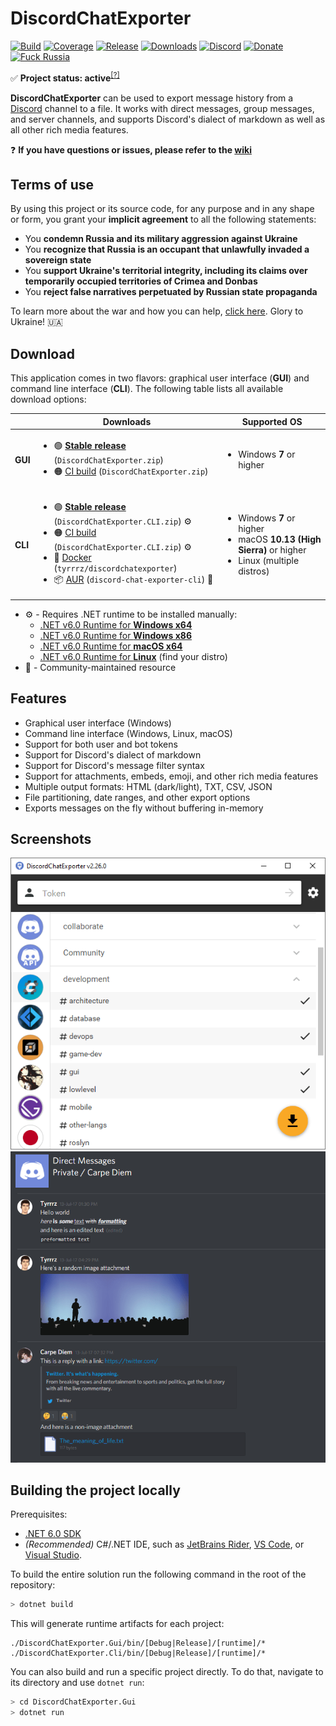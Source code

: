 # DiscordChatExporter

[![Build](https://github.com/Tyrrrz/DiscordChatExporter/workflows/CI/badge.svg?branch=master)](https://github.com/Tyrrrz/DiscordChatExporter/actions)
[![Coverage](https://codecov.io/gh/Tyrrrz/DiscordChatExporter/branch/master/graph/badge.svg)](https://codecov.io/gh/Tyrrrz/DiscordChatExporter)
[![Release](https://img.shields.io/github/release/Tyrrrz/DiscordChatExporter.svg)](https://github.com/Tyrrrz/DiscordChatExporter/releases)
[![Downloads](https://img.shields.io/github/downloads/Tyrrrz/DiscordChatExporter/total.svg)](https://github.com/Tyrrrz/DiscordChatExporter/releases)
[![Discord](https://img.shields.io/discord/869237470565392384?label=discord)](https://discord.gg/2SUWKFnHSm)
[![Donate](https://img.shields.io/badge/donate-$$$-purple.svg)](https://tyrrrz.me/donate)
[![Fuck Russia](https://img.shields.io/badge/fuck-russia-black.svg)](https://twitter.com/Tyrrrz/status/1495972128977571848)

✅ **Project status: active**<sup>[[?]](https://github.com/Tyrrrz/.github/blob/master/docs/project-status.md)</sup>

**DiscordChatExporter** can be used to export message history from a [Discord](https://discord.com) channel to a file.
It works with direct messages, group messages, and server channels, and supports Discord's dialect of markdown as well as all other rich media features.

❓ **If you have questions or issues, please refer to the [wiki](https://github.com/Tyrrrz/DiscordChatExporter/wiki)**

## Terms of use
 
By using this project or its source code, for any purpose and in any shape or form, you grant your **implicit agreement** to all the following statements:

- You **condemn Russia and its military aggression against Ukraine**
- You **recognize that Russia is an occupant that unlawfully invaded a sovereign state**
- You **support Ukraine's territorial integrity, including its claims over temporarily occupied territories of Crimea and Donbas**
- You **reject false narratives perpetuated by Russian state propaganda**

To learn more about the war and how you can help, [click here](https://tyrrrz.me). Glory to Ukraine! 🇺🇦

## Download

This application comes in two flavors: graphical user interface (**GUI**) and command line interface (**CLI**).
The following table lists all available download options:

<table>
  <thead>
    <tr>  
      <th></th>
      <th>Downloads</th>
      <th>Supported OS</th>
    </tr>
  </thead>
  <tbody>
    <tr>
      <td><b>GUI</b></td>
      <td>
        <ul>
          <li>🟢 <b><a href="https://github.com/Tyrrrz/DiscordChatExporter/releases/latest">Stable release</a></b> (<code>DiscordChatExporter.zip</code>)</li>
          <li>🟠 <a href="https://github.com/Tyrrrz/DiscordChatExporter/actions/workflows/CI.yml">CI build</a> (<code>DiscordChatExporter.zip</code>)</li>
        </ul>
      </td>
      <td>
        <ul>
          <li>Windows <b>7</b> or higher</li>
        </ul>
      </td>
    </tr>
    <tr>
      <td><b>CLI</b></td>
      <td>
        <ul>
          <li>🟢 <b><a href="https://github.com/Tyrrrz/DiscordChatExporter/releases/latest">Stable release</a></b> (<code>DiscordChatExporter.CLI.zip</code>) ⚙️</li>
          <li>🟠 <a href="https://github.com/Tyrrrz/DiscordChatExporter/actions/workflows/CI.yml">CI build</a> (<code>DiscordChatExporter.CLI.zip</code>) ⚙️</li>
          <li>🐋 <a href="https://hub.docker.com/r/tyrrrz/discordchatexporter">Docker</a> (<code>tyrrrz/discordchatexporter</code>)</li>
          <li>📦 <a href="https://aur.archlinux.org/packages/discord-chat-exporter-cli">AUR</a> (<code>discord-chat-exporter-cli</code>) 🦄</li>
        </ul>
      </td>
      <td>
        <ul>
          <li>Windows <b>7</b> or higher</li>
          <li>macOS <b>10.13 (High Sierra)</b> or higher</li>
          <li>Linux (multiple distros)</li>
        </ul>
      </td>
    </tr>
  </tbody>
</table>

- ⚙️ - Requires .NET runtime to be installed manually:
  - [.NET v6.0 Runtime for **Windows x64**](https://dotnet.microsoft.com/download/dotnet-core/thank-you/runtime-desktop-6.0.0-windows-x64-installer)
  - [.NET v6.0 Runtime for **Windows x86**](https://dotnet.microsoft.com/download/dotnet-core/thank-you/runtime-desktop-6.0.0-windows-x86-installer)
  - [.NET v6.0 Runtime for **macOS x64**](https://dotnet.microsoft.com/download/dotnet-core/thank-you/runtime-6.0.0-macos-x64-installer)
  - [.NET v6.0 Runtime for **Linux**](https://docs.microsoft.com/en-us/dotnet/core/install/linux) (find your distro)
- 🦄 - Community-maintained resource

## Features

- Graphical user interface (Windows)
- Command line interface (Windows, Linux, macOS)
- Support for both user and bot tokens
- Support for Discord's dialect of markdown
- Support for Discord's message filter syntax
- Support for attachments, embeds, emoji, and other rich media features
- Multiple output formats: HTML (dark/light), TXT, CSV, JSON
- File partitioning, date ranges, and other export options
- Exports messages on the fly without buffering in-memory

## Screenshots

![channel list](.screenshots/list.png)
![rendered output](.screenshots/output.png)

## Building the project locally

Prerequisites:

- [.NET 6.0 SDK](https://dotnet.microsoft.com/download/dotnet/6.0)
- _(Recommended)_ C#/.NET IDE, such as [JetBrains Rider](https://www.jetbrains.com/rider), [VS Code](https://code.visualstudio.com/docs/languages/csharp), or [Visual Studio](https://visualstudio.microsoft.com).

To build the entire solution run the following command in the root of the repository:

```sh
> dotnet build
```

This will generate runtime artifacts for each project:

```plaintext
./DiscordChatExporter.Gui/bin/[Debug|Release]/[runtime]/*
./DiscordChatExporter.Cli/bin/[Debug|Release]/[runtime]/*
```

You can also build and run a specific project directly.
To do that, navigate to its directory and use `dotnet run`:

```sh
> cd DiscordChatExporter.Gui
> dotnet run
```
